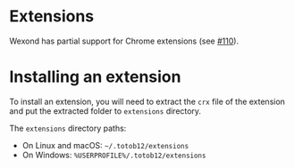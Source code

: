 # Extensions

Wexond has partial support for Chrome extensions (see [#110](https://github.com/wexond/desktop/issues/110)).

# Installing an extension

To install an extension, you will need to extract the `crx` file of the extension and put the extracted folder to `extensions` directory.

The `extensions` directory paths:
- On Linux and macOS: `~/.totob12/extensions`
- On Windows: `%USERPROFILE%/.totob12/extensions`
